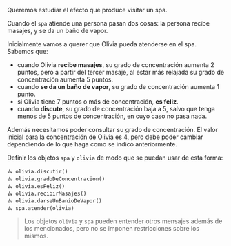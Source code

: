Queremos estudiar el efecto que produce visitar un spa.

Cuando el `spa` atiende una persona pasan dos cosas: la persona recibe masajes, y se da un baño de vapor.

Inicialmente vamos a querer que Olivia pueda atenderse en el spa. Sabemos que:

* cuando Olivia **recibe masajes**, su grado de concentración aumenta 2 puntos, pero a partir del tercer masaje, al estar más relajada su grado de concentración aumenta 5 puntos.
* cuando **se da un baño de vapor**, su grado de concentración aumenta 1 punto.
* si Olivia tiene 7 puntos o más de concentración, **es feliz**.
* cuando **discute**, su grado de concentración baja a 5, salvo que tenga menos de 5 puntos de concentración, en cuyo caso no pasa nada.

Además necesitamos poder consultar su grado de concentración. El valor inicial para la concentración de Olivia es 4, pero debe poder cambiar dependiendo de lo que haga como se indicó anteriormente.

Definir los objetos `spa` y `olivia` de modo que se puedan usar de esta forma:

```wollok
ム olivia.discutir()
ム olivia.gradoDeConcentracion()
ム olivia.esFeliz()
ム olivia.recibirMasajes()
ム olivia.darseUnBanioDeVapor()
ム spa.atender(olivia)
```

> Los objetos `olivia` y `spa` pueden entender otros mensajes además de los mencionados, pero no se imponen restricciones sobre los mismos.